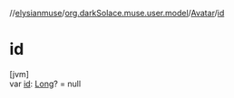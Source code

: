 //[elysianmuse](../../../index.md)/[org.darkSolace.muse.user.model](../index.md)/[Avatar](index.md)/[id](id.md)

# id

[jvm]\
var [id](id.md): [Long](https://kotlinlang.org/api/latest/jvm/stdlib/kotlin/-long/index.html)? = null
